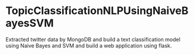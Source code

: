# TopicClassificationNLPUsingNaiveBayesSVM
Extracted twitter data by MongoDB and build a text classification model using Naive Bayes and SVM and build a web application using flask.
